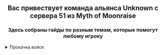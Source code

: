 <h2 align="center">Вас привествует команда альянса Unknown с сервера 51 из Myth of Moonraise </h2 align="center">
<h3 align="center">Здесь собраны гайды по разным темам, которые помогут любому игроку </h3 align="center">
<details> <summary> Прокачка войск </summary>
Одной из важных частей игры является прокачка войск.
Первое и самое важное - нельзя качать все войска равномерно! Без очень большого доната это лишь потраченные впустую ресурсы (усилители, осколки, дары святой и ресурсы на технологии), которые крайне ограничены.
Моноотряды рулят: вкладываясь в один конкретный тип войск достичь хороших статов без вливавания денег возможно, поэтому важно, чтобы весь ваш марш состоял из того типа войск, который вы качаете.
Теперь к выбору войск. Всего есть три типа: пехота (пехи), стрелки и наездники (наезды) (транспорт исполняет чисто роль чисто собирателя ресурсов, его качать не надо!). У каждого типа есть свои сильные и слабые стороны.
<h3>Пехота</h3> 
  Этот тип войск очень хорошо показывает себя в атаке на других игроков и в защите от них. Эти юниты получают урон первыми, но с хорошей прокачкой их сложно пробить. Имеют слабость к наездником (то есть наездники наносят пехоте больший урон, нежели стрелки при прочих равных). Сложность прокачки - тяжёлая.
<h3>Наездники</h3>
  Этот тип войск немного более распространён среди игроков. Однинаково хорошо наносят урон как и в атаках на квилл/падших, так и в атаках на других игроков, Эти юниты имеют самую быструю скорость передвижения по карте и получают урон вторыми. Имеют слабость к стрелкам. Сложность прокачки - лёгкая.
<h3>Стрелки</h3>
  Самый распространнёный тип войск среди игроков. Юниты этого типа получают урон самыми последними последними. Сложность прокачки - лёгкая.
</details>

